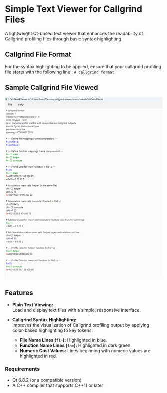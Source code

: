 # Simple Text Viewer for Callgrind Files

A lightweight Qt-based text viewer that enhances the readability of Callgrind profiling files through basic syntax highlighting.

## Callgrind File Format

For the syntax highlighting to be applied, ensure that your callgrind profiling file starts with the following line :
`# callgrind format`

## Sample Callgrind File Viewed

![Sample Call Grind File Viewed In Text Editor](./assets/sampleCallGrindView.png)


## Features

- **Plain Text Viewing:**  
  Load and display text files with a simple, responsive interface.

- **Callgrind Syntax Highlighting:**  
  Improves the visualization of Callgrind profiling output by applying color-based highlighting to key tokens:
  - **File Name Lines (`fl=`):** Highlighted in blue.
  - **Function Name Lines (`fn=`):** Highlighted in dark green.
  - **Numeric Cost Values:** Lines beginning with numeric values are highlighted in red.

### Requirements
- Qt 6.8.2 (or a compatible version)
- A C++ compiler that supports C++11 or later
